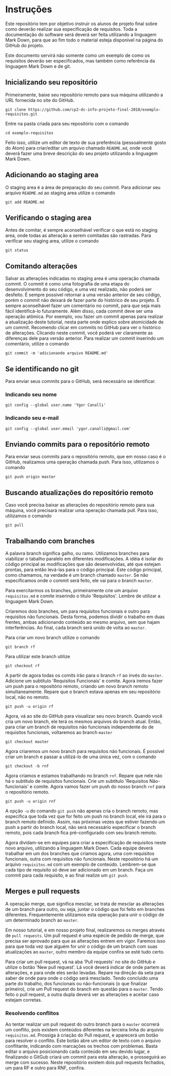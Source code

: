 # Instruções

Este repositório tem por objetivo instruir os alunos de projeto final sobre como deverão realizar sua especificação de requisitos. Toda a documentação do software será deverá ser feita utilizando a linguagem Mark Down, para que ao fim todo o material esteja disponível na página do GitHub do projeto.

Este documento servirá não somente como um exemplo de como os requisitos deverão ser especificados, mas também como referência da linguagem Mark Down e de git.

## Inicializando seu repositório

Primeiramente, baixe seu repositório remoto para sua máquina utilizando a URL fornecida no site do GitHub.

```
git clone https://github.com/cp2-dc-info-projeto-final-2018/exemplo-requisitos.git
```

Entre na pasta criada para seu repositório com o comando

```
cd exemplo-requisitos
```

Feito isso, utilize um editor de texto de sua preferência (pessoalmente gosto do Atom) para criar/editar um arquivo chamado `README.md`, onde você deverá fazer uma breve descrição do seu projeto utilizando a linguagem Mark Down.

## Adicionando ao staging area

O staging area é a área de preparação do seu commit. Para adicionar seu arquivo `README.md` ao staging area utilize o comando

```
git add README.md
```

## Verificando o staging area

Antes de comitar, é sempre aconselhável verificar o que está no staging area, onde todas as alteração a serem comitadas são rastradas. Para verificar seu staging area, utilize o comando

```
git status
```

## Comitando alterações

Salvar as alterações indicadas no staging area é uma operação chamada commit. O commit é como uma fotografia de uma etapa do desenvolvimento do seu código, e uma vez realizado, não poderá ser desfeito. É sempre possível retornar a uma versão anterior de seu código, porém o commit não deixará de fazer parte do histórico de seu projeto. É sempre aconselhável fazer um comentário no commit, para que seja mais fácil identificá-lo futuramente. Além disso, cada commit deve ser uma operação atômica. Por exemplo, vou fazer um commit apenas para realizar a atualização deste tutorial, nesta parte onde explico sobre atomicidade de um commit. Recomendo clicar em commits no GitHub para ver o histórico de alterações. Clicando neste commit, você poderá ver claramente as diferenças dele para versão anterior. Para realizar um commit inserindo um comentário, utilize o comando

```
git commit -m 'adicionando arquivo README.md'
```

## Se identificando no git

Para enviar seus commits para o GitHub, será necessário se identificar.

### Indicando seu nome

```
git config --global user.name 'Ygor Canalli'
```

### Indicando seu e-mail

```
git config --global user.email 'ygor.canalli@gmail.com'
```

## Enviando commits para o repositório remoto

Para enviar seus commits para o repositório remoto, que em nosso caso é o GitHub, realizamos uma operação chamada push. Para isso, utilizamos o comando

```
git push origin master
```

## Buscando atualizações do repositório remoto

Caso você precisa baixar as alterações do repositório remoto para sua máquina, você precisará realizar uma operação chamada pull. Para isso, utilizamos o comando

```
git pull
```

## Trabalhando com branches

A palavra branch significa galho, ou ramo. Utilizamos branches para viabilizar o tabalho paralelo em diferentes modificações. A idéia é isolar do código principal as modificações que são desenvolvidas, até que estejam prontas, para então levá-las para o código principal. Este código principal, como chamamos, na verdade é um branch chamado `master`. Se não especificamos onde o commit será feito, ele vai para o branch `master`.

Para exercitarmos os branches, primeiramente crie um arquivo `requisitos.md` e comite inserindo o título 'Requisitos'. Lembre de utilizar a linguagem Mark Down.

Criaremos dois branches, um para requisitos funcionais e outro para requisitos não funcionais. Desta forma, podemos dividir o trabalho em duas frentes, ambas adicionando conteúdo ao mesmo arquivo, sem que hajam interferências. Ao final, cada branch será unido de volta ao `master`.

Para criar um novo branch utilize o comando

```
git branch rf
```

Para utilizar este branch utilize

```
git checkout rf
```

A partir de agora todas os comits irão para o branch `rf` ao invés do `master`. Adicione um subtítulo 'Requisitos Funcionais' e comite. Agora iremos fazer um push para o repositório remoto, criando um novo branch remoto simultaneamente. Repare que o branch estava apenas em seu repositório local, não no remoto.

```
git push -u origin rf
```

Agora, vá ao site do GitHub para visualizar seu novo branch. Quando você cria um novo branch, ele terá os mesmos arquivos do branch atual. Então, para criar um branch de requisitos não funcionais independente do de requisitos funcionais, voltaremos ao branch `master`


```
git checkout master
```

Agora criaremos um novo branch para requisitos não funcionais. É possível criar um branch e passar a utilizá-lo de uma única vez, com o comando

```
git checkout -b rnf
```

Agora criamos e estamos trabalhando no branch `rnf`. Repare que nele não há o subtítulo de requisitos funcionais. Crie um subtítulo 'Requisitos Não-funcionais' e comite. Agora vamos fazer um push do nosso branch `rnf` para o repositório remoto.

```
git push -u origin rnf
```

A opção `-u` do comando `git push` não apenas cria o branch remoto, mas especifica que toda vez que for feito um push no branch local, ele irá para o branch remoto definido. Assim, nas próximas vezes que estiver fazendo um push a partir do branch local, não será necessário especificar o branch remoto, pois cada branch fica pré-configurado com seu branch remoto.

Agora dividam-se em equipes para criar a especificação de requisitos neste novo arquivo, utilizando a linguagem Mark Down. Cada equipe deverá trabalhar em um dos branches que criamos agora, uma com requisitos funcionais, outra com requisitos não funcionais. Neste repositório há um arquivo `requisitos.md` com um exemplo de conteúdo. Lembrem-se que cada tipo de requisito só deve ser adicionado em um branch. Faça um commit para cada requisito, e ao final realize um `git push`.

## Merges e pull requests

A operação merge, que significa mesclar, se trata de mesclar as alterações de um branch para outro, ou seja, juntar o código que foi feito em branches diferentes. Frequentemente utilizamos esta operação para unir o código de um determinado branch ao `master`.

Em nosso tutorial, e em nosso projeto final, realizaremos os merges através de `pull requests`. Um pull request é uma espécie de pedido de merge, que precisa ser aprovado para que as alterações entrem em vigor. Faremos isso para que toda vez que alguém for unir o código de um branch com suas atualizações ao `master`, outro membro da equipe confira se esté tudo certo.

Para criar um pull request, vá na aba 'Pull requests' no site do GitHub e utilize o botão 'New pull request'. Lá você deverá indicar de onde partem as alterações, e para onde eles serão levadas. Repare na direção da seta para saber de onde para onde o código será mesclado. Tendo concluído uma parte do trabalho, dos funcionais ou não-funcionais (o que finalizar primeiro), crie um Pull request do branch em questão para o `master`. Tendo feito o pull request, a outra dupla deverá ver as alterações e aceitar caso estejam corretas.

### Resolvendo conflitos

Ao tentar realizar um pull request do outro branch para o `master` ocorrerá um conflito, pois existem conteúdos diferentes na terceira linha do arquivio `requisitos.md`. Prossiga à criação do Pull request, e aparecerá um botão para resolver o conflito. Este botão abre um editor de texto com o arquivo conflitante, indicando com marcações os trechos com problemas. Basta editar o arquivo posicionando cada conteúdo em seu devido lugar, e finalizando o GitGub criará um commit para esta alteração, e prosseguirá ao merge com sucesso. Neste repositório existem dois pull requests fechados, um para RF e outro para RNF, confira.
